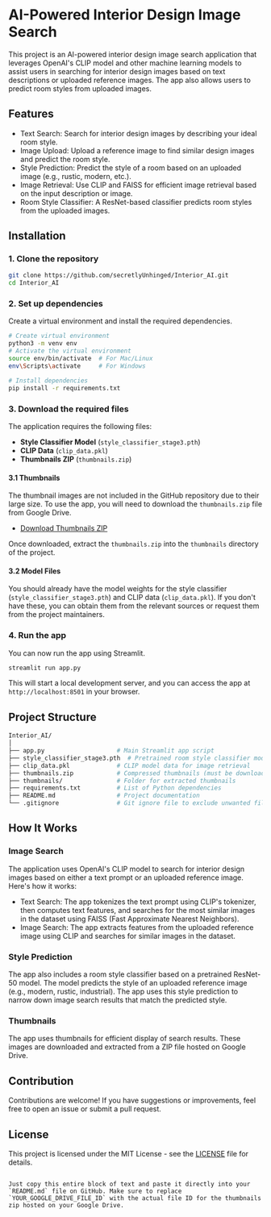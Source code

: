 # AI-Powered Interior Design Image Search

This project is an AI-powered interior design image search application that leverages OpenAI's CLIP model and other machine learning models to assist users in searching for interior design images based on text descriptions or uploaded reference images. The app also allows users to predict room styles from uploaded images.

## Features

- Text Search: Search for interior design images by describing your ideal room style.
- Image Upload: Upload a reference image to find similar design images and predict the room style.
- Style Prediction: Predict the style of a room based on an uploaded image (e.g., rustic, modern, etc.).
- Image Retrieval: Use CLIP and FAISS for efficient image retrieval based on the input description or image.
- Room Style Classifier: A ResNet-based classifier predicts room styles from the uploaded images.

## Installation

### 1. Clone the repository

```bash
git clone https://github.com/secretlyUnhinged/Interior_AI.git
cd Interior_AI
````

### 2. Set up dependencies

Create a virtual environment and install the required dependencies.

```bash
# Create virtual environment
python3 -m venv env
# Activate the virtual environment
source env/bin/activate  # For Mac/Linux
env\Scripts\activate     # For Windows

# Install dependencies
pip install -r requirements.txt
```

### 3. Download the required files

The application requires the following files:

* **Style Classifier Model** (`style_classifier_stage3.pth`)
* **CLIP Data** (`clip_data.pkl`)
* **Thumbnails ZIP** (`thumbnails.zip`)

#### 3.1 Thumbnails

The thumbnail images are not included in the GitHub repository due to their large size. To use the app, you will need to download the `thumbnails.zip` file from Google Drive.

* [Download Thumbnails ZIP](https://drive.google.com/uc?export=download&id=%%%)

Once downloaded, extract the `thumbnails.zip` into the `thumbnails` directory of the project.

#### 3.2 Model Files

You should already have the model weights for the style classifier (`style_classifier_stage3.pth`) and CLIP data (`clip_data.pkl`). If you don't have these, you can obtain them from the relevant sources or request them from the project maintainers.

### 4. Run the app

You can now run the app using Streamlit.

```bash
streamlit run app.py
```

This will start a local development server, and you can access the app at `http://localhost:8501` in your browser.

## Project Structure

```bash
Interior_AI/
│
├── app.py                    # Main Streamlit app script
├── style_classifier_stage3.pth  # Pretrained room style classifier model
├── clip_data.pkl             # CLIP model data for image retrieval
├── thumbnails.zip            # Compressed thumbnails (must be downloaded separately)
├── thumbnails/               # Folder for extracted thumbnails
├── requirements.txt          # List of Python dependencies
├── README.md                 # Project documentation
└── .gitignore                # Git ignore file to exclude unwanted files
```

## How It Works

### Image Search

The application uses OpenAI's CLIP model to search for interior design images based on either a text prompt or an uploaded reference image. Here's how it works:

* Text Search: The app tokenizes the text prompt using CLIP's tokenizer, then computes text features, and searches for the most similar images in the dataset using FAISS (Fast Approximate Nearest Neighbors).
* Image Search: The app extracts features from the uploaded reference image using CLIP and searches for similar images in the dataset.

### Style Prediction

The app also includes a room style classifier based on a pretrained ResNet-50 model. The model predicts the style of an uploaded reference image (e.g., modern, rustic, industrial). The app uses this style prediction to narrow down image search results that match the predicted style.

### Thumbnails

The app uses thumbnails for efficient display of search results. These images are downloaded and extracted from a ZIP file hosted on Google Drive.

## Contribution

Contributions are welcome! If you have suggestions or improvements, feel free to open an issue or submit a pull request.

## License

This project is licensed under the MIT License - see the [LICENSE](LICENSE) file for details.

```

Just copy this entire block of text and paste it directly into your `README.md` file on GitHub. Make sure to replace `YOUR_GOOGLE_DRIVE_FILE_ID` with the actual file ID for the thumbnails zip hosted on your Google Drive.
```
